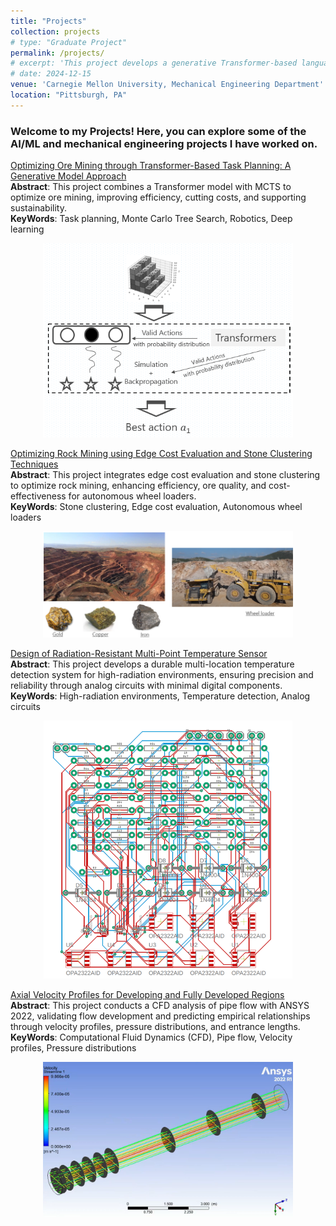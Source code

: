 ```yaml
---
title: "Projects"
collection: projects
# type: "Graduate Project"
permalink: /projects/
# excerpt: 'This project develops a generative Transformer-based language model integrated with Monte Carlo Tree Search (MCTS) to optimize ore mining task planning. By improving decision-making with spatial encoding and distance normalization, the approach enhances operational efficiency, reduces costs, and promotes sustainable mining practices.'
# date: 2024-12-15
venue: 'Carnegie Mellon University, Mechanical Engineering Department'
location: "Pittsburgh, PA"
---
```


### Welcome to my Projects! Here, you can explore some of the AI/ML and mechanical engineering projects I have worked on.

[Optimizing Ore Mining through Transformer-Based Task Planning: A Generative Model Approach](/projects/transformer-task-planning)    
**Abstract**: This project combines a Transformer model with MCTS to optimize ore mining, improving efficiency, cutting costs, and supporting sustainability.                      
**KeyWords**: Task planning, Monte Carlo Tree Search, Robotics, Deep learning
<div style="text-align: center;">
    <img src="images/MCTransformer_intro.png" alt="MCTransformers" width="400">
</div>
             
[Optimizing Rock Mining using Edge Cost Evaluation and Stone Clustering Techniques](/projects/rock-mining-edge-cost)                
**Abstract**: This project integrates edge cost evaluation and stone clustering to optimize rock mining, enhancing efficiency, ore quality, and cost-effectiveness for autonomous wheel loaders.                                            
**KeyWords**: Stone clustering, Edge cost evaluation, Autonomous wheel loaders
<div style="text-align: center;">
    <img src="images/CVE_intro.png" alt="Real Mining Site" width="400">
</div>
             
[Design of Radiation-Resistant Multi-Point Temperature Sensor](/projects/radiation-temperature-sensor-design)             
**Abstract**: This project develops a durable multi-location temperature detection system for high-radiation environments, ensuring precision and reliability through analog circuits with minimal digital components.                       
**KeyWords**: High-radiation environments, Temperature detection, Analog circuits
<div style="text-align: center;">
    <img src="images/Circuit_design.png" alt="Temperature Sensor Circuit" width="400">
</div>
                    
[Axial Velocity Profiles for Developing and Fully Developed Regions](/projects/axial-velocity-cfd)               
**Abstract**: This project conducts a CFD analysis of pipe flow with ANSYS 2022, validating flow development and predicting empirical relationships through velocity profiles, pressure distributions, and entrance lengths.                      
**KeyWords**: Computational Fluid Dynamics (CFD), Pipe flow, Velocity profiles, Pressure distributions
<div style="text-align: center;">
    <img src="images/Pipe_and_Streamline.png" alt="Pipe and Streamline" width="400">
</div>